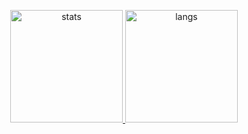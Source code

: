 <p align="center">
  <a href="https://github.com/Ra1toya">
    <img alt="stats" height="180em" src="https://github-readme-stats.vercel.app/api?username=Ra1toning&show_icons=true&theme=tokyonight"/>
    <img alt="langs" height="180em" src="https://github-readme-stats.vercel.app/api/top-langs/?username=Ra1toning&layout=compact&theme=tokyonight"/>
  </a>
</p>
<!--
**Ra1toning/Ra1toning** is a ✨ _special_ ✨ repository because its `README.md` (this file) appears on your GitHub profile.

Here are some ideas to get you started:

- 🔭 I’m currently working on ...
- 🌱 I’m currently learning ...
- 👯 I’m looking to collaborate on ...
- 🤔 I’m looking for help with ...
- 💬 Ask me about ...
- 📫 How to reach me: ...
- 😄 Pronouns: ...
- ⚡ Fun fact: ...
-->
